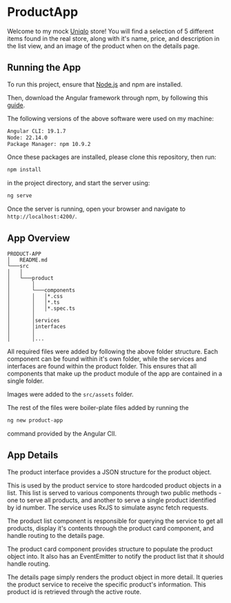 # ProductApp

Welcome to my mock [Uniqlo](https://www.uniqlo.com/ca/en/) store! You will find a selection of 5 different items found in the real store, along with it's name, price, and description in the list view, and an image of the product when on the details page.

## Running the App

To run this project, ensure that [Node.js](https://nodejs.org/en/download) and npm are installed.

Then, download the Angular framework through npm, by following this [guide](https://angular.dev/installation).

The following versions of the above software were used on my machine:

```bash
Angular CLI: 19.1.7
Node: 22.14.0
Package Manager: npm 10.9.2
```

Once these packages are installed, please clone this repository, then run:
```bash
npm install
```
in the project directory, and start the server using:
```bash
ng serve
```
Once the server is running, open your browser and navigate to `http://localhost:4200/`.

## App Overview

```
PRODUCT-APP
│   README.md
└───src
│   │   
│   └───product
│       │   
│       └───components
│       │   │*.css
│       │   │*.ts
│       │   │*.spec.ts
│       │
│       │services   
│       │interfaces
│       │
│       │...

```

All required files were added by following the above folder structure. Each component can be found within it's own folder, while the services and interfaces are found within the product folder. This ensures that all components that make up the product module of the app are contained in a single folder.

Images were added to the `src/assets` folder.

The rest of the files were boiler-plate files added by running the 
```bash
ng new product-app
``` 
command provided by the Angular ClI.

## App Details

The product interface provides a JSON structure for the product object. 

This is used by the product service to store hardcoded product objects in a list. This list is served to various components through two public methods - one to serve all products, and another to serve a single product identified by id number. The service uses RxJS to simulate async fetch requests.

The product list component is responsible for querying the service to get all products, display it's contents through the product card component, and handle routing to the details page.

The product card component provides structure to populate the product object into. It also has an EventEmitter to notify the product list that it should handle routing.

The details page simply renders the product object in more detail. It queries the product service to receive the specific product's information. This product id is retrieved through the active route.
